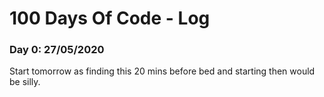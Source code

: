 # 100 Days Of Code - Log

### Day 0: 27/05/2020

  Start tomorrow as finding this 20 mins before bed and starting then would be silly.
